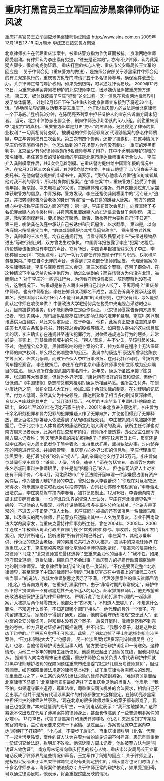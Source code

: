 # 重庆打黑官员王立军回应涉黑案律师伪证风波

重庆打黑官员王立军回应涉黑案律师伪证风波
http://www.sina.com.cn  2009年12月16日23:15  南方周末
李庄正在接受警方调查

北京律师李庄在代理重庆涉案中，被重庆警方指为作伪证而被捕。
京渝两地律师颇受震动。有律师认为李庄素有劣迹，“进去是正常的”。亦有不少律师，认为此案疑点颇多，很难构成伪证罪。
重庆打黑的核心人物、重庆市公安局局长王立军的回应是：
关于律师会见（重庆警方的做法），是按照公安部关于涉黑案件律师会见的有关规定执行的。重庆警方也专门聘请了五十多名律师参与，确保案件依法侦办。关于律师正常的辩护权利，如果受到阻碍，可以通过律协反映。
2009年12月13日，为重庆涉黑案龚刚模辩护的北京律师李庄，因涉嫌伪证罪被重庆警方逮捕。
第二天，媒体就披露了李庄“犯案”的全过程。这一信息在京渝两地律师界引发了集体震荡。
计划12月15日下午飞往重庆的北京律师宣东接到了将近30个电话。“各地司法界的朋友劝我不要去重庆了，他们说重庆警方的做法是给北京律师一个下马威。”登机前3分钟，在陈明亮系列案中担任辩护人的宣东告诉南方周末记者。
当天，北京市律协派出副会长、刑辩律师张小炜带队的5人小组，前往重庆调查“造假门”的真相。
重庆警方此举是打击“捞人”的黑律师，还是侵犯了律师的执业权利？一切真相尚待查明。
被质疑的律师伪证罪风波
代理涉黑案的多名律师质疑，李庄与龚刚模有三次会见，第三次有四个警察，还带了摄像机，在这种情况下李庄仍然实施串供行为，他怎么做到的？在场警方为何没有制止。
重庆的涉黑审判中，北京至少有6家律师事务所8名律师参与了辩护，其中不乏刑事辩护领域的知名律师。担任龚刚模的辩护律师的李庄是北京市康达律师事务所合伙人。
李庄介入龚刚模案件后，共3次会见龚刚模。在重庆警方提供给中国青年报的情况中称，在12月3日第三次会见后，龚刚模向警方检举，李庄让他签了七八份白条子和委托书。在他向警方提供的申请书中，龚表示，“我担心他拿去会做‘违法的或者其他对我不利的事情’，所以特向你们报案。”
在“李庄案”中，重庆警方只接受了中国青年报、新京报、中央电视台的采访，其他媒体难以接近。外界仅能透过这几家媒体获取警方的信息。中青报称，警方发现，李庄还指使龚刚模案中的“污点证人”逃跑，并把龚刚模夜总会老板的身份“转嫁”给一名在逃的嫌疑人唐某。
警方的调查组向中青报称李庄有四方面的问题：
第一是，李庄在首次会见时，向龚宣读了多名犯罪嫌疑人的笔录材料，并将同案重要嫌疑人的在逃信息告诉了龚刚模。
第二是，教唆龚刚模翻供，要求他对开赌场、贩毒、贩枪等行为要称自己“不知道”。
第三是，唆使龚在法庭中承认自己被诱供和刑讯逼供，以求翻案。
第四是，以向法庭提出伤情鉴定为由，“教唆龚刚模配合其扰乱庭审秩序”。
重庆警方对外界称，龚刚模的三次会见，均存在违规行为，当看守所及民警对李庄“夹带违规物品进出”等进行制止时，双方曾发生过争执。
中国青年报披露了李庄“犯案”过程后，舆论质疑该报道没有李庄的声音。12月15日，中国青年报被授权采访了李庄，李庄称自己无罪：“完全没有，我的一切行为都在律师法赋予律师的职责、权限和义务框架内。”
李庄自称无罪的声音，也得到了京渝部分律师的回应。
代理涉黑案的多名律师质疑，李庄与龚刚模有三次会见，第三次有四个警察，还带了摄像机，在这种情况下李庄仍然实施串供行为，他怎么做到的？而在场警方为何没有发现，进而制止？
对于李庄的一些违规行为，为何看守所没有报告，陪同警察也没有报告，这种情况下，“结果却是被告人跳出来把自己辩护人咬了，不离奇吗？”重庆某律师称。
也有律师指出，李庄告知龚某项罪名不成立，甚至告诉龚不要承认这项罪名，按照国际公认的“任何人不能自证其罪”的法律原则，也并没有错，怎么能据此认定律师在唆使串供？
中国政法大学教授何兵在接受中央电视台采访时也认为，目前披露的事实，仍不能判断李庄是否作伪证。
北京律师夏霖告诉南方周末记者，司法实践中，刑讯逼供是否存在很难影响法院的定罪和量刑。李庄叫龚以刑讯逼供为由翻供，以此来认定伪证，过于牵强。
他称，此案真正应该注意的是李庄签七八张白条和委托书、转移夜总会的股权等情况。如果警方提供的这些信息属实的话，李庄确实存在违规甚至违法犯罪行为。对律师违规违法行为的惩处，非常必要。事实上，刑辩律师领域中的勾兑、“捞人”现象，并不少见，早该引起关注。
不过，他提醒公众注意，黑律师影响的是个案的公正，控方如果在程序上无法保证律师的辩护权利，那么将会影响整体的公正。
漩涡中的康达所
康达所曾承接陈良宇等大案，但甚为低调。而该所合伙人李庄行事张扬，在河北打官司时，曾扬言要驾车撞检察官。
李庄被捕后，李庄所在的北京市康达律师事务所立即成为公众瞩目的焦点。
康达律所在全国范围内排名前十。近年来，康达所虽然承接了陈良宇、张恩照等大案要案，但鲜为外界所知。“康达所有很好的背景和资源，但他们很低调。”《中国律师》杂志前总编刘桂明对康达所相当熟悉。该所主任付洋，在创办康达所之前，曾在全国人大工作，参加过四十余部法律的制定。在刘桂明的记忆里，付为人低调，虽然其父为中央领导。
康达所聚集了相当多的刑辩资深律师。合伙人李庄就是其中之一。公开资料显示，48岁的李庄毕业于中国社科院民商法硕士，1993年至2001年在河北石家庄执业，2001年来北京进入康达所。李庄曾为十余名职务犯罪和暴力犯罪的犯罪嫌疑人作了无罪辩护，并使他们得到了无罪释放，使近百名犯罪嫌疑人依法得到了从轻和减轻处罚。
李庄被抓的消息被媒体披露后，位于北京市工人体育馆内的康达所立刻陷入舆论的漩涡。该所主任付洋也对南方周末记者表示，此案尚在侦查预审阶段，律师所不便透露。办公室主任邢军向南方周末记者称：“昨天我连央视的采访都拒绝了。”
但在12月15日上午，邢军还是就李庄案向南方周末记者作了简单表态：支持重庆打黑，坚持依法办事，对内部存在的问题进行查找，并加强管理。
重庆警方向外界公布的信息称，李庄代理重庆涉黑案件，是打着“捞钱”的名义“捞人”。龚的亲属向他支付了245万元。李庄曾向京城同行发出信息：“够黑，人傻，钱多，速来！”
而在包括宣东、李肖霖在内的多名京城刑事辩护律师眼里，李庄是能“把握自己”的人。
但也有司法界人士对李庄有不同评价。今年4月，河北廊坊市广宁区法院开庭审理一件涉嫌侵占国有资产案件后，作为被告人辩护律师的李庄，曾对公诉人李春蕾说：“你现在对我服软还来得及，将来国家赔偿时我还可以给你求情，否则我让你做不成检察官。”李春蕾走出法院后，李庄突然驾车撞向李春蕾，被书记员制止。12月16日，李春蕾向南方周末证实确有此事。
一位河北政法界的资深人士认为，李庄在河北律师界名声一般般，不过他的人脉很深，业界传说他家有很多亲属在公检法机关。“他进去是正常的，不进去才不正常。”该人士称。
和李庄同时被抓的还有该所另一名律师马晓军，以及重庆的两名律师，目前警方只透露出其中一人名为吴家友。毕业于西南政法大学的吴家友，为重庆克雷特律师事务所主任，曾在2004年、2005年、2006年连续三年被重庆司法行政主管部门授予“优秀律师”称号。事发后，克雷特所大门紧闭，拨打律所电话，接听者称“所有律师均已外出”。
李庄案中，其他涉嫌串供、作伪证的夜总会老板、龚的弟弟总共将近20人被抓。
震荡中的京渝律师界
在重重压力之下，李庄案的突然引爆让京渝的律师界感到紧张，“难道真的是要给北京律师下马威？”北京律师宣东最终选择了去重庆会见他的当事人：“我不怕。如果遵守职业道德，尊重法律，相信自己不会出事。”
重庆警方的抓捕行动震惊京渝两地的刑辩律师界。“北京律师集体抗辩”的消息一度流传。“不仅是要否定整个北京律师界，甚至否定了中国的律师辩护制度。”对重庆官员在中青报上的“律师二次伤害当事人”的说法，京城大律师张思之表示了不满。
代理涉黑案件的重庆律师严明（化名）告诉南方周末，在重庆打黑案件中，由于“非常时期的非常规定”，辩护律师不得不扮演着一个有点尴尬甚至无所适从的角色。此案抓捕律师后，他更希望重庆政法界应保护正当的律师辩护权。
严明诉说了在此轮打黑中代理的一起涉黑案，人被抓后两个月零四天，他都处于“四不知”，不知道人去哪儿了，不知道什么罪名，不知道什么案子，不知道跟哪个部门“接头”。
他代理的另外一个案子，在拘留逮捕之后，家属终于得到了通知。然而，他前往看守所却发现“查无此人”，到办案的公安分局询问，得知根本没有这个案子。
后来开庭时，律师竟然看不到完整的卷宗。检方只是对证据进行概括说明，并不出示。“我那个案子，就是这种状态下辩护的。”严明至今觉得不可思议。此后，严明就退掉了手上能退掉的所有涉黑案件，“压力和限制太大了。”他感言。
另一位涉黑案代理资深刑辩律师吴亮（化名）也称，当他带着辩护词去见当事人时，警方要他把辩护词复印一份递交。这种情形，为他二十多年的刑辩生涯所仅见，他感觉已超出了忍耐的底线，但他只能屈从。
据知情人向南方周末记者透露，重庆律师协会有关负责人曾代表辩护律师就打黑中律师辩护权利的保障问题往重庆市政法委“跑过好几趟反映律师意见”，但没有回音。如何保障律师法规定的律师基本权利，成了重庆律协急需解决的难题。
在重重压力之下，李庄案的突然引爆让京渝的律师界感到紧张，“难道真的是要给北京律师下马威？”北京律师宣东最终选择了去重庆会见他的当事人，他表示：“我不怕。如果遵守职业道德，尊重法律，尊重重庆司法机关的合法要求，相信自己不会出事。”
但并不是所有代理涉黑案件的律师都像宣东这样坚定。在陈明亮涉黑案中担任辩护的律师许兰亭称，“现在北京的很多律师对重庆的案子都有顾虑了，我自己也在犹豫。”本来就低调的杨矿生，一听到电话就表示：“我不接触媒体。”
这种紧张不仅出现在代理了涉黑案件的律师身上，甚至也传递到了一些普通刑事案件的办理中。
12月15日，代理了涉黑案件的重庆律师李达（化名）突然接到了专案组警官的电话，主动表示要来交流一下案情。见过面后，办案警官就李庄案向李达“顺便打了打招呼”，“小心点，不要步了后尘”。
而重庆律师张明（化名）代理了一起贪污受贿案，案件的证人认为在警方做的笔录证词不够严谨，表示愿意重做一份证词交给法庭，张明却不敢收。他告诉南方周末记者，他怕被警方认为是“引诱证人做伪证”。
南方周末记者向重庆打黑的核心人物、重庆市公安局局长王立军电话反映了律师界的这些情况和声音。王立军作了简短的回应：
关于律师会见，是按照公安部关于涉黑案件律师会见的有关规定执行的；重庆警方也专门聘请了五十多名律师参与，确保案件依法侦办；关于律师正常的辩护权利，如果受到阻碍，可以通过律协反映。他表示，将会重视这些反映的情况。

